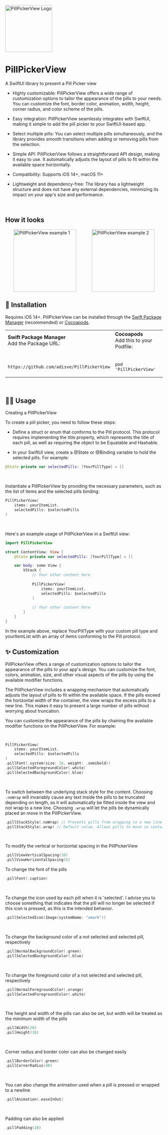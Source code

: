 
<img src="Assets/Header.png" alt="PillPickerView Logo" style="height: 150px;"/>

# PillPickerView

A SwiftUI library to present a Pill Picker view

- Highly customizable: PillPickerView offers a wide range of customization options to tailor the appearance of the pills to your needs. You can customize the font, border color, animation, width, height, corner radius, and color scheme of the pills.

- Easy integration: PillPickerView seamlessly integrates with SwiftUI, making it simple to add the pill picker to your SwiftUI-based app.

- Select multiple pills: You can select multiple pills simultaneously, and the library provides smooth transitions when adding or removing pills from the selection.

- Simple API: PillPickerView follows a straightforward API design, making it easy to use. It automatically adjusts the layout of pills to fit within the available space horizontally.

- Compatibility: Supports iOS 14+, macOS 11+

- Lightweight and dependency-free: The library has a lightweight structure and does not have any external dependencies, minimizing its impact on your app's size and performance.

<br>

## How it looks

<div style="display:flex; justify-content: center">
    <img src="Assets/Showroom_1.png" alt="PillPickerView example 1" style="width: 200px;margin-right:50px;"/>
    <img src="Assets/Showroom_2.png" alt="PillPickerView example 2" style="width: 200px;"/>
</div>

## 📀 Installation
Requires iOS 14+. PillPickerView can be installed through the [Swift Package Manager](https://developer.apple.com/documentation/swift_packages/adding_package_dependencies_to_your_app) (recommended) or [Cocoapods](https://cocoapods.org/).

<table>
<tr>
<td>
<strong>
Swift Package Manager
</strong>
<br>
Add the Package URL:
</td>
<td>
<strong>
Cocoapods
</strong>
<br>
Add this to your Podfile:
</td>
</tr>
  
<tr>
<td>
<br>

```
https://github.com/adisve/PillPickerView
```
</td>
<td>
<br>

```
pod 'PillPickerView'
```
</td>
</tr>
</table>

<br>

## 🧑‍💻 Usage

Creating a PillPickerView

To create a pill picker, you need to follow these steps:

- Define a struct or enum that conforms to the Pill protocol. This protocol requires implementing the title property, which represents the title of each pill, as well as requiring the object to be Equatable and Hashable.

- In your SwiftUI view, create a @State or @Binding variable to hold the selected pills. For example:

```swift
@State private var selectedPills: [YourPillType] = []
```

<br>

Instantiate a PillPickerView by providing the necessary parameters, such as the list of items and the selected pills binding:

```swift
PillPickerView(
    items: yourItemList,
    selectedPills: $selectedPills
)
```

<br>

Here's an example usage of PillPickerView in a SwiftUI view:

```swift
import PillPickerView

struct ContentView: View {
    @State private var selectedPills: [YourPillType] = []

    var body: some View {
        VStack {
            // Your other content here
            
            PillPickerView(
                items: yourItemList,
                selectedPills: $selectedPills
            )
            
            // Your other content here
        }
    }
}
```

In the example above, replace YourPillType with your custom pill type and yourItemList with an array of items conforming to the Pill protocol.

## ✨ Customization

PillPickerView offers a range of customization options to tailor the appearance of the pills to your app's design. You can customize the font, colors, animation, size, and other visual aspects of the pills by using the available modifier functions. 

The PillPickerView includes a wrapping mechanism that automatically adjusts the layout of pills to fit within the available space. If the pills exceed the horizontal width of the container, the view wraps the excess pills to a new line. This makes it easy to present a large number of pills without worrying about truncation.

You can customize the appearance of the pills by chaining the available modifier functions on the PillPickerView. For example:

<br>

```swift
PillPickerView(
    items: yourItemList,
    selectedPills: $selectedPills
)
.pillFont(.system(size: 16, weight: .semibold))
.pillSelectedForegroundColor(.white)
.pillSelectedBackgroundColor(.blue)
```

<br>

To switch between the underlying stack style for the content. Choosing `.noWrap` will invariably cause any text inside the pills to be truncated depending on length, as it will automatically be fitted inside the view and not wrap to a new line. Choosing `.wrap` will let the pills be dynamically placed an move in the PillPickerView.

```swift
.pillStackStyle(.noWrap) // Prevents pills from wrapping to a new line and being dynamic
.pillStackStyle(.wrap) // Default value. Allows pills to move in container
```

<br>

To modify the vertical or horizontal spacing in the PillPickerView

```swift
.pillViewVerticalSpacing(10)
.pillViewHorizontalSpacing(5)
```

To change the font of the pills

```swift
.pillFont(.caption)
```

<br>

To change the icon used by each pill when it is 'selected'.
I advise you to choose something that indicates that the pill will no longer be selected if this icon is pressed, as this is the intended behavior.

```swift
.pillSelectedIcon(Image(systemName: "xmark"))
```

<br>

To change the background color of a not selected and selected pill, respectively

```swift
.pillNormalBackgroundColor(.green)
.pillSelectedBackgroundColor(.blue)
```

<br>

To change the foreground color of a not selected and selected pill, respectively

```swift
.pillNormalForegroundColor(.orange)
.pillSelectedForegroundColor(.white)
```

<br>

The height and width of the pills can also be set, but width will be treated as the minimum width of the pills

```swift
.pillWidth(20)
.pillHeight(10)
```

<br>

Corner radius and border color can also be changed easily

```swift
.pillBorderColor(.green)
.pillCornerRadius(40)
```

<br>

You can also change the animation used when a pill is pressed or wrapped to a newline

```swift
.pillAnimation(.easeInOut)
```

<br>

Padding can also be applied

```swift
.pillPadding(10)
```
